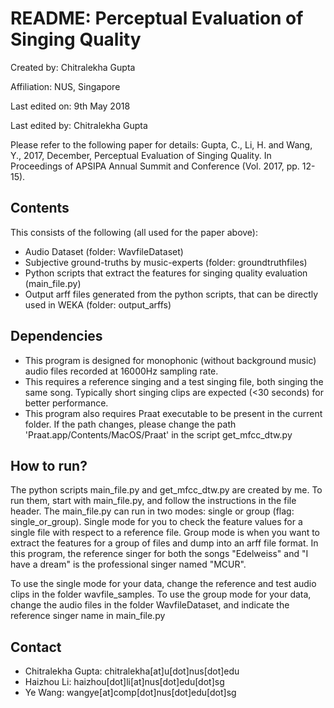 # README: Perceptual Evaluation of Singing Quality

Created by: Chitralekha Gupta

Affiliation: NUS, Singapore

Last edited on: 9th May 2018

Last edited by: Chitralekha Gupta

Please refer to the following paper for details:
Gupta, C., Li, H. and Wang, Y., 2017, December, Perceptual Evaluation of Singing Quality. In Proceedings of APSIPA Annual Summit and Conference (Vol. 2017, pp. 12-15).

## Contents
This consists of the following (all used for the paper above):
- Audio Dataset (folder: WavfileDataset)
- Subjective ground-truths by music-experts (folder: groundtruthfiles)
- Python scripts that extract the features for singing quality evaluation (main_file.py)
- Output arff files generated from the python scripts, that can be directly used in WEKA (folder: output_arffs)

## Dependencies

- This program is designed for monophonic (without background music) audio files recorded at 16000Hz sampling rate. 
- This requires a reference singing and a test singing file, both singing the same song. Typically short singing clips are expected (<30 seconds) for better performance.
- This program also requires Praat executable to be present in the current folder. If the path changes, please change the path 'Praat.app/Contents/MacOS/Praat' in the script get_mfcc_dtw.py

## How to run?
The python scripts main_file.py and get_mfcc_dtw.py are created by me. 
To run them, start with main_file.py, and follow the instructions in the file header. The main_file.py can run in two modes: single or group (flag: single_or_group). Single mode for you to check the feature values for a single file with respect to a reference file. Group mode is when you want to extract the features for a group of files and dump into an arff file format. In this program, the reference singer for both the songs "Edelweiss" and "I have a dream" is the professional singer named "MCUR".

To use the single mode for your data, change the reference and test audio clips in the folder wavfile_samples.
To use the group mode for your data, change the audio files in the folder WavfileDataset, and indicate the reference singer name in main_file.py 

## Contact
- Chitralekha Gupta: chitralekha[at]u[dot]nus[dot]edu
- Haizhou Li: haizhou[dot]li[at]nus[dot]edu[dot]sg
- Ye Wang: wangye[at]comp[dot]nus[dot]edu[dot]sg
